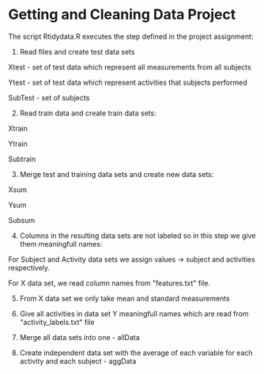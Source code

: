 # Getting and Cleaning Data Project

The script Rtidydata.R executes the step defined in the project assignment:

1. Read files and create test data sets

Xtest    - set of test data which represent all measurements from all subjects

Ytest    - set of test data which represent activities that subjects performed

SubTest  - set of subjects 


2. Read train data and create train data sets:

Xtrain

Ytrain

Subtrain

3. Merge test and training data sets and create new data sets:

Xsum

Ysum

Subsum

4. Columns in the resulting data sets are not labeled so in this step we give them meaningfull names: 

For Subject and Activity data sets we assign values -> subject and activities respectively.

For X data set, we read column names from "features.txt" file.

5. From X data set we only take mean and standard measurements 

6. Give all activities in data set Y meaningfull names which are read from "activity_labels.txt" file

7. Merge all data sets into one - allData

8. Create independent data set with the average of each variable for each activity and each subject  - aggData




